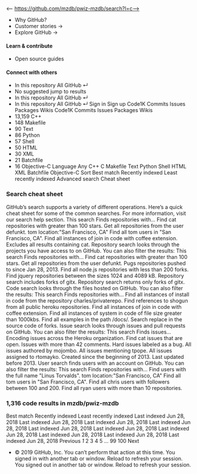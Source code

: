 <-- https://github.com/mzdb/pwiz-mzdb/search?l=c-->

* Why GitHub? 
* Customer stories →
* Explore GitHub →
#### Learn & contribute
* Open source guides
#### Connect with others
* In this repository  All GitHub  ↵
* No suggested jump to results
* In this repository  All GitHub  ↵
* In this repository  All GitHub  ↵
Sign in  Sign up
Code1K Commits Issues Packages Wikis
Code1K Commits Issues Packages Wikis
* 13,159 C++ 
* 148 Makefile 
* 90 Text 
* 86 Python 
* 57 Shell 
* 50 HTML 
* 30 XML 
* 21 Batchfile 
* 16 Objective-C 
Language Any C++ C Makefile Text Python Shell HTML XML Batchfile Objective-C
Sort Best match Recently indexed Least recently indexed
Advanced search Cheat sheet
### Search cheat sheet
GitHub’s search supports a variety of different operations. Here’s a quick cheat sheet for some of the common searches.
For more information, visit our search help section.
This search Finds repositories with…
Find cat repositories with greater than 100 stars.
Get all repositories from the user defunkt.
tom location:"San Francisco, CA"
Find all tom users in "San Francisco, CA".
Find all instances of join in code with coffee extension.
Excludes all results containing cat.
Repository search looks through the projects you have access to on GitHub. You can also filter the results:
This search Finds repositories with…
Find cat repositories with greater than 100 stars.
Get all repositories from the user defunkt.
Pugs repositories pushed to since Jan 28, 2013.
Find all node.js repositories with less than 200 forks.
Find jquery repositories between the sizes 1024 and 4089 kB.
Repository search includes forks of gitx.
Repository search returns only forks of gitx.
Code search looks through the files hosted on GitHub. You can also filter the results:
This search Finds repositories with…
Find all instances of install in code from the repository charles/privaterepo.
Find references to shogun from all public heroku repositories.
Find all instances of join in code with coffee extension.
Find all instances of system in code of file size greater than 1000kbs.
Find all examples in the path /docs/.
Search replace in the source code of forks.
Issue search looks through issues and pull requests on GitHub. You can also filter the results:
This search Finds issues…
Encoding issues across the Heroku organization.
Find cat issues that are open.
Issues with more than 42 comments.
Hard issues labeled as a bug.
All issues authored by mojombo.
All issues mentioning tpope.
All issues assigned to rtomayko.
Created since the beginning of 2013.
Last updated before 2013.
User search finds users with an account on GitHub. You can also filter the results:
This search Finds repositories with…
Find users with the full name "Linus Torvalds".
tom location:"San Francisco, CA"
Find all tom users in "San Francisco, CA".
Find all chris users with followers between 100 and 200.
Find all ryan users with more than 10 repositories.
###  1,316 code results in mzdb/pwiz-mzdb
Best match Recently indexed Least recently indexed
Last indexed Jun 28, 2018
Last indexed Jun 28, 2018
Last indexed Jun 28, 2018
Last indexed Jun 28, 2018
Last indexed Jun 28, 2018
Last indexed Jun 28, 2018
Last indexed Jun 28, 2018
Last indexed Jun 28, 2018
Last indexed Jun 28, 2018
Last indexed Jun 28, 2018
Previous _1_ 2 3 4 5 … 99 100 Next
* © 2019 GitHub, Inc.
You can’t perform that action at this time.
You signed in with another tab or window. Reload to refresh your session. You signed out in another tab or window. Reload to refresh your session.